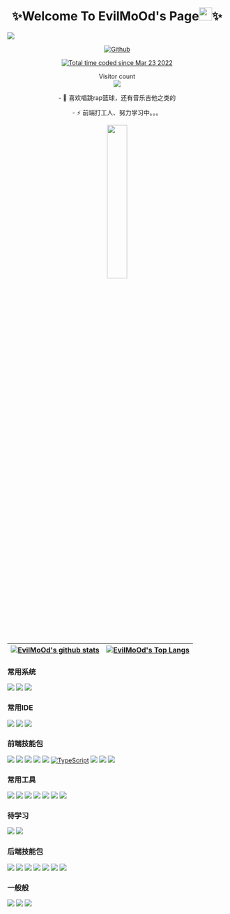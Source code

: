 
<h1 align="center">✨Welcome To EvilMoOd's Page<img src="https://emojis.slackmojis.com/emojis/images/1531849430/4246/blob-sunglasses.gif?1531849430" width="30"/>✨
</h1>
<img src="https://w.wallhaven.cc/full/rd/wallhaven-rdmzg7.png" />
<p align="center">
<a href="https://evilmood.github.io/mublog/" target="_blank"><img alt="Github" src="https://github.com/EvilMoOd/EvilMoOd/assets/98245255/ae37ac16-e9e6-4fd6-af95-7b17c1eff4a0" /></a>
</p>

<p align="center">
    <a href="https://wakatime.com/@7206472a-006d-4ddd-8cd3-bde79bfe63d0"><img src="https://wakatime.com/badge/user/7206472a-006d-4ddd-8cd3-bde79bfe63d0.svg" alt="Total time coded since Mar 23 2022" /></a>
</p>

<p align="center"> 
  Visitor count<br>
  <img src="https://profile-counter.glitch.me/EvilMoOd/count.svg" />
</p>
<p align="center">
- 🌱 喜欢唱跳rap篮球，还有音乐吉他之类的
</p>
<p align="center">
- ⚡ 前端打工人、努力学习中。。。
</p>
<p align="center">
  <img src="https://cdn.jsdelivr.net/gh/jasonkayzk/jasonkayzk@master/hello-world.gif" width="30%">
</p>


| <a href="https://github.com/EvilMoOd/github-readme-stats"><img align="center" src="https://github-readme-stats-kd4gykn5g-evilmood.vercel.app/api?username=EvilMoOd&show_icons=true&hide_border=true&count_private=true" alt="EvilMoOd's github stats" /></a> | <a href="https://github.com/EvilMoOd/github-readme-stats"><img align="center" src="https://github-readme-stats-kd4gykn5g-evilmood.vercel.app/api/top-langs/?username=EvilMoOd&layout=compact&hide_border=true" alt="EvilMoOd's Top Langs" /></a> |
| ------------- | ------------- |


### 常用系统

[![](https://img.shields.io/badge/Windows-10-2376bc?style=flat-square&logo=windows&logoColor=ffffff)](https://www.microsoft.com/windows/get-windows-10)
[![](https://img.shields.io/badge/Linux-Ubuntu-2376bc?style=flat-square&logo=ubuntu&logoColor=ffffff)](https://ubuntu.com/)
[![](https://img.shields.io/badge/MacOS-BigSur-2376bc?style=flat-square&logo=apple&logoColor=ffffff)](https://www.apple.com/)

### 常用IDE

[![](https://img.shields.io/badge/IDE-Visual%20Studio%20Code-blue?style=flat-square&logo=visual-studio-code&logoColor=ffffff)](https://code.visualstudio.com/)
[![](https://img.shields.io/badge/Intellij-Idea-blue?style=flat-square&logo=intellijidea&logoColor=ffffff)](https://www.jetbrains.com/idea/)
[![](https://img.shields.io/badge/IDE-WebStorm-blue?style=flat-square&logo=jetbrains&logoColor=ffffff)](https://www.jetbrains.com/webstorm/)

### 前端技能包

[![](https://img.shields.io/badge/-HTML5-E34F26?style=flat-square&logo=html5&logoColor=white)](https://html.spec.whatwg.org/)
[![](https://img.shields.io/badge/-CSS3-1572B6?style=flat-square&logo=css3&logoColor=white)](https://www.w3.org/Style/CSS/)
[![](https://img.shields.io/badge/-Scss-43853d?style=flat-square&logo=sass&logoColor=white)](https://sass.bootcss.com/)
[![](https://img.shields.io/badge/-TailWindCSS-22d3ee?style=flat-square&logo=TailWindCSS&logoColor=white)](https://getbootstrap.com/)
[![](https://img.shields.io/badge/-JavaScript-f7e018?style=flat-square&logo=javascript&logoColor=white)](https://www.ecma-international.org/)
[![TypeScript](https://img.shields.io/badge/TypeScript-%23007ACC.svg?style=flat-square&logo=typescript&logoColor=white)](https://www.typescriptlang.org/zh/)
[![](https://img.shields.io/badge/-Vue.js-4fc08d?style=flat-square&logo=vue.js&logoColor=ffffff)](https://vuejs.org/)
[![](https://img.shields.io/badge/React-cb3837?style=flat-square&logo=React&logoColor=ffffff)](https://reactjs.org/)
[![](https://img.shields.io/badge/-Markdown-003545?style=flat-square&logo=markdown&logoColor=white)](https://daringfireball.net/projects/markdown/)

### 常用工具

[![](https://img.shields.io/badge/-NPM-cb3837?style=flat-square&logo=npm&logoColor=white)](https://npmjs.com/)
[![](https://img.shields.io/badge/-Yarn-2496ED?style=flat-square&logo=yarn&logoColor=white)](https://yarnpkg.com/)
[![](https://img.shields.io/badge/pnpm-facc15?style=flat-square&logo=pnpm&logoColor=ffffff)](https://pnpm.io/zh/)
[![](https://img.shields.io/badge/vite-fde047?style=flat-square&logo=vite&logoColor=ffffff)](https://vitejs.cn/)
[![](https://img.shields.io/badge/-Webpack-3776AB?style=flat-square&logo=webpack&logoColor=white)](https://webpack.js.org/)
[![](https://img.shields.io/badge/-Git-f05032?style=flat-square&logo=git&logoColor=white)](https://git-scm.com/)
[![](https://img.shields.io/badge/-GitHub-000000?style=flat-square&logo=GitHub&logoColor=white)](https://github.com/)

### 待学习

[![](https://img.shields.io/badge/-Electron-6DB33F?style=flat-square&logo=electron&logoColor=ffffff)](https://www.electronjs.org/)
[![](https://img.shields.io/badge/-Flutter-007396?style=flat-square&logo=flutter&logoColor=white)](https://flutter.dev/)

### 后端技能包

[![](https://img.shields.io/badge/-Node.js-43853d?style=flat-square&logo=node.js&logoColor=ffffff)](https://nodejs.org/)
[![](https://img.shields.io/badge/-Java-007396?style=flat-square&logo=Java&logoColor=ffffff)](https://www.java.com/)
[![](https://img.shields.io/badge/-MySQL-003545?style=flat-square&logo=mysql&logoColor=white)](https://www.mysql.com/)
[![](https://img.shields.io/badge/-Spring-6DB33F?style=flat-square&logo=spring&logoColor=white)](https://spring.io/projects/spring-framework/)
[![](https://img.shields.io/badge/-MongoDB-6DB33F?style=flat-square&logo=mongodb&logoColor=white)](https://www.mongodb.com/)
[![](https://img.shields.io/badge/-Docker-2496ED?style=flat-square&logo=docker&logoColor=ffffff)](https://www.docker.com/)
[![](https://img.shields.io/badge/-Nginx-269539?style=flat-square&logo=nginx&logoColor=ffffff)](https://nginx.org/)

### 一般般

[![](https://img.shields.io/badge/-C++-269539?style=flat-square&logo=c%2B%2B&logoColor=ffffff)](https://www.cplusplus.com/)
[![](https://img.shields.io/badge/-Python-3776AB?style=flat-square&logo=python&logoColor=ffffff)](https://www.python.org/)
[![](https://img.shields.io/badge/Shell-f05032?style=flat-square&logo=powershell&logoColor=ffffff)](https://www.shell.com/)

